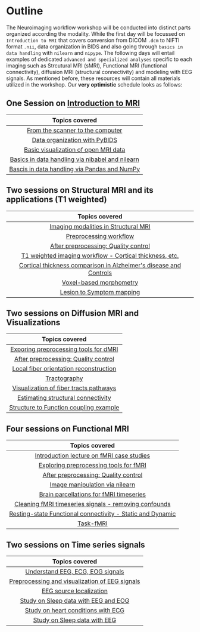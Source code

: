 # Outline

The Neuroimaging workflow workshop will be conducted into distinct parts organized according the
modality. While the first day will be focussed on `Introduction to MRI` that covers conversion
from DICOM `.dcm` to NIFTI format `.nii`, data organization in BIDS and also going through
 `basics in data handling` with `nilearn` and `nipype`. The following days 
will entail examples of dedicated `advanced and specialized analyses` specific to each
imaging such as Strcutural MRI (sMRI), Functional MRI (functional connectivity),
 diffusion MRI (structural connectivity) and modeling with EEG signals.
 As mentioned before, these resources will contain all materials utilized in the workshop.
Our **very optimistic** schedule looks as follows: 

## One Session on [Introduction to MRI]()

| Topics covered |
|:-----:|
|  [From the scanner to the computer]() |
|  [Data organization with PyBIDS]() |
|  [Basic visualization of open MRI data]() |
|  [Basics in data handling via nibabel and nilearn]() |
|  [Bascis in data handling via Pandas and NumPy]() |


## Two sessions on Structural MRI and its applications (T1 weighted)

| Topics covered |
|:-----:|
|  [Imaging modalities in Structural MRI]() |
|  [Preprocessing workflow]() |
|  [After preprocessing: Quality control]() |
|  [T1 weighted imaging workflow - Cortical thickness, etc.]() |
|  [Cortical thickness comparison in Alzheimer's disease and Controls]() |
|  [Voxel-based morphometry]() |
|  [Lesion to Symptom mapping]() |

## Two sessions on Diffusion MRI and Visualizations

| Topics covered |
|:-----:|
|  [Exporing preprocessing tools for dMRI]() |
|  [After preprocessing: Quality control]() |
|  [Local fiber orientation reconstruction]() |
|  [Tractography]() |
|  [Visualization of fiber tracts pathways]() |
|  [Estimating structural connectivity]() |
|  [Structure to Function coupling example]() |

## Four sessions on Functional MRI

| Topics covered |
|:-----:|
|  [Introduction lecture on fMRI case studies]() |
|  [Exploring preprocessing tools for fMRI]() |
|  [After preprocessing: Quality control]() |
|  [Image manipulation via nilearn]() |
|  [Brain parcellations for fMRI timeseries]() |
|  [Cleaning fMRI timeseries signals - removing confounds]() |
|  [Resting-state Functional connectivity - Static and Dynamic]() |
|  [Task-fMRI]() |

## Two sessions on Time series signals

| Topics covered |
|:-----:|
|  [Understand EEG, ECG, EOG signals]() |
|  [Preprocessing and visualization of EEG signals]() |
|  [EEG source localization]() |
|  [Study on Sleep data with EEG and EOG]() |
|  [Study on heart conditions with ECG]() |
|  [Study on Sleep data with EEG]() |
